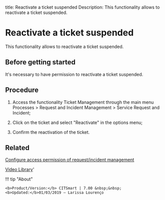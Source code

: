 title: Reactivate a ticket suspended
Description: This functionality allows to reactivate a ticket suspended. 
# Reactivate a ticket suspended
This functionality allows to reactivate a ticket suspended.

Before getting started
--------------------------

It's necessary to have permission to reactivate a ticket suspended.

Procedure
-------------

1.  Access the functionality Ticket Management through the main menu Processes
    \> Request and Incident Management \> Service Request and Incident;

2.  Click on the ticket and select "Reactivate" in the options menu;

3.  Confirm the reactivation of the ticket.

Related
-----------

[Configure access permission of request/incident management](/en-us/citsmart-7/processes/tickets/configuration/access-ticket-management.html)

<i class='fa fa-youtube-play  fa-2x' style='color:#97ce17;vertical-align: middle;'> </i> [Video Library](https://www.youtube.com/playlist?list=PLB5qK2uzf2RNrJnhiXj3dbmgsm9-quhfz)'

!!! tip "About"

    <b>Product/Version:</b> CITSmart | 7.00 &nbsp;&nbsp;
    <b>Updated:</b>01/03/2019 – Larissa Lourenço

